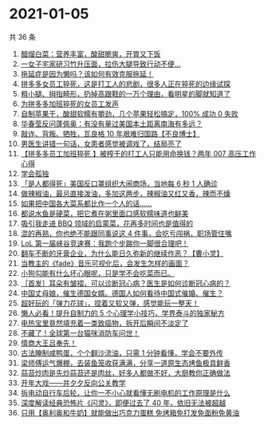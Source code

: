 # 2021-01-05

共 36 条

<!-- BEGIN -->
<!-- 最后更新时间 Tue Jan 05 2021 23:13:05 GMT+0800 (CST) -->

1. [醋熘白菜：营养丰富，酸甜脆爽，开胃又下饭](https://www.zhihu.com/zvideo/1329806412189806592)
2. [一女子宅家研习竹升压面，拉伤大腿导致行动不便...](https://www.zhihu.com/zvideo/1329755230520168448)
3. [拖延症是因为懒吗？该如何有效克服拖延！](https://www.zhihu.com/zvideo/1329874390603968512)
4. [拼多多女员工猝死，这是打工人的悲剧，很多人正在猝死的边缘试探](https://www.zhihu.com/zvideo/1329568367104675840)
5. [粗小腿、拇指畸形，扔掉高跟鞋的一万个理由，看明星的脚就知道了](https://www.zhihu.com/zvideo/1329793857182605312)
6. [为拼多多加班猝死的女员工发声](https://www.zhihu.com/zvideo/1329535785818374144)
7. [自制苹果干，酸甜软糯有嚼劲，几个苹果轻松搞定，100% 成功 0
   失败](https://www.zhihu.com/zvideo/1327953366224080896)
8. [华春莹反问蓬佩奥：有没有量过美国本土距离南海有多远？](https://www.zhihu.com/zvideo/1329841582707355648)
9. [敲诈、背叛、牺牲，瓦良格 10
   年艰难归国路【不良博士】](https://www.zhihu.com/zvideo/1329891032378060800)
10. [男医生讲错一句话，女患者感觉被调戏了，结局亮了](https://www.zhihu.com/zvideo/1329486752134680576)
11. [【拼多多员工加班猝死 】被榨干的打工人只能用命换钱？两年 007
    高压工作心得](https://www.zhihu.com/zvideo/1329848228213620736)
12. [学会孤独](https://www.zhihu.com/zvideo/1329819318301564928)
13. [「是人都得死」美国反口罩组织大闹商场，当地每 6 秒 1
    人确诊](https://www.zhihu.com/zvideo/1329814239184809984)
14. [做辣椒油，最忌直接泼油，多加这两步，辣椒油又红又香，辣而不燥](https://www.zhihu.com/zvideo/1329824247272017920)
15. [如果把中国各大菜系都比作一个人的话......](https://www.zhihu.com/zvideo/1329821823152738305)
16. [都说水鱼是硬菜，把它煮在粥里面口感软糯味道也鲜美](https://www.zhihu.com/zvideo/1329808631073112064)
17. [吸引我走进 BBQ
    领域的启蒙菜，花再多时间也是值得的](https://www.zhihu.com/zvideo/1329445395777126400)
18. [混的再熟，你也绝不能跟同事说这 4
    件事，会吃亏闯祸，职场管住嘴](https://www.zhihu.com/zvideo/1328756953464700928)
19. [LoL
    第一届峡谷竞速赛：我跑个步踹你一脚很合理吧！](https://www.zhihu.com/zvideo/1329593507980976128)
20. [翻车不断的牙膏企业，为什么能日久弥新的继续作恶？【曹小灵】](https://www.zhihu.com/zvideo/1327652536011390976)
21. [当教主的《fade》音乐可视化后，会发生怎样的画面？](https://www.zhihu.com/zvideo/1329469198259924992)
22. [小狗勾能有什么坏心眼呢，只是学不会吃菜而已。](https://www.zhihu.com/zvideo/1328272243060088832)
23. [［首发］耳朵有皱褶，可以诊断冠心病？医生是如何诊断冠心病的？](https://www.zhihu.com/zvideo/1329146376879046656)
24. [中国丈母娘，催生德国女婿。德国人如何看待中国式催婚、催生？](https://www.zhihu.com/zvideo/1329744921163755520)
25. [超好玩的「弹力花球」，捏着又软又弹，感觉能玩一整天！](https://www.zhihu.com/zvideo/1329412070833037312)
26. [懒人必看！提升自制力的 5
    个心理学小技巧，学界泰斗的独家秘方](https://www.zhihu.com/zvideo/1327654773978472448)
27. [电热宝里竟然填充着一类致癌物，拆开后瞬间不淡定了](https://www.zhihu.com/zvideo/1329532040384200704)
28. [不藏了！全球第一台猫咪消防车问世！](https://www.zhihu.com/zvideo/1329470714207420416)
29. [情商大王吕奉先！](https://www.zhihu.com/zvideo/1329391391780958208)
30. [古法腌制咸鸭蛋，个个翻沙流油，只需 1
    分钟看懂，学会不要外传](https://www.zhihu.com/zvideo/1327288321659990016)
31. [梁师傅运气爆棚，去装鱼笼收获满满，分享一道原生态烤鱼极具鲜香](https://www.zhihu.com/zvideo/1329556725326770176)
32. [蒜苔炒肉是先炒蒜苔还是肉丝，好多人都做不好，大厨教你正确做法](https://www.zhihu.com/zvideo/1329462347648462848)
33. [开年大戏——并夕夕反向公关教学](https://www.zhihu.com/zvideo/1329502913031532544)
34. [拆电动自行车后轮，让你一不小心就看懂无刷电机的工作原理是什么](https://www.zhihu.com/zvideo/1329245768323117056)
35. [深度解读经典恐怖片《闪灵》，即便过去了 40
    年，依旧无法被超越](https://www.zhihu.com/zvideo/1329056502041341952)
36. [只用【奥利奥和牛奶】就能做出巧克力蛋糕
    免烤箱免打发免面粉免黄油](https://www.zhihu.com/zvideo/1327027850894151680)

<!-- END -->
